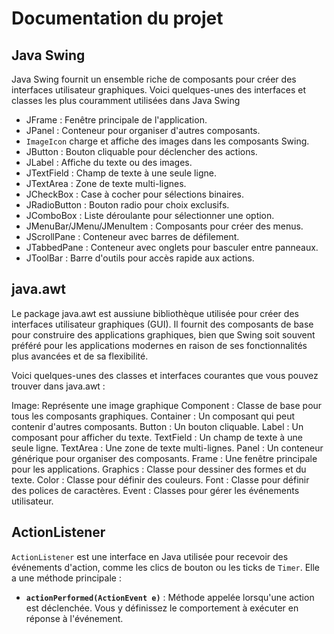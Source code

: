 # Documentation du projet

## Java Swing

Java Swing fournit un ensemble riche de composants pour créer des interfaces utilisateur graphiques. 
Voici quelques-unes des interfaces et classes les plus couramment utilisées dans Java Swing


- JFrame : Fenêtre principale de l'application.
- JPanel : Conteneur pour organiser d'autres composants.
- `ImageIcon` charge et affiche des images dans les composants Swing.
- JButton : Bouton cliquable pour déclencher des actions.
- JLabel : Affiche du texte ou des images.
- JTextField : Champ de texte à une seule ligne.
- JTextArea : Zone de texte multi-lignes.
- JCheckBox : Case à cocher pour sélections binaires.
- JRadioButton : Bouton radio pour choix exclusifs.
- JComboBox : Liste déroulante pour sélectionner une option.
- JMenuBar/JMenu/JMenuItem : Composants pour créer des menus.
- JScrollPane : Conteneur avec barres de défilement.
- JTabbedPane : Conteneur avec onglets pour basculer entre panneaux.
- JToolBar : Barre d'outils pour accès rapide aux actions.

## java.awt
  Le package java.awt est aussiune bibliothèque utilisée pour créer des interfaces utilisateur graphiques (GUI). 
  Il fournit des composants de base pour construire des applications graphiques, bien que Swing soit souvent préféré 
  pour les applications modernes en raison de ses fonctionnalités plus avancées et de sa flexibilité.

Voici quelques-unes des classes et interfaces courantes que vous pouvez trouver dans java.awt :

Image: Représente une image graphique
Component : Classe de base pour tous les composants graphiques.
Container : Un composant qui peut contenir d'autres composants.
Button : Un bouton cliquable.
Label : Un composant pour afficher du texte.
TextField : Un champ de texte à une seule ligne.
TextArea : Une zone de texte multi-lignes.
Panel : Un conteneur générique pour organiser des composants.
Frame : Une fenêtre principale pour les applications.
Graphics : Classe pour dessiner des formes et du texte.
Color : Classe pour définir des couleurs.
Font : Classe pour définir des polices de caractères.
Event : Classes pour gérer les événements utilisateur.

## ActionListener

`ActionListener` est une interface en Java utilisée pour recevoir des événements d'action, comme les clics de bouton ou les ticks de `Timer`. Elle a une méthode principale :

- **`actionPerformed(ActionEvent e)`** : Méthode appelée lorsqu'une action est déclenchée. Vous y définissez le comportement à exécuter en réponse à l'événement.